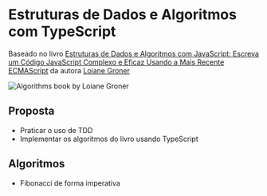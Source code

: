 # Estruturas de Dados e Algoritmos com TypeScript

Baseado no livro [Estruturas de Dados e Algoritmos com JavaScript: Escreva um Código JavaScript Complexo e Eficaz Usando a Mais Recente ECMAScript](https://www.amazon.com.br/Estruturas-Dados-Algoritmos-Com-Javascript/dp/8575226932) da autora [Loiane Groner](https://loiane.com)

![Algorithms book by Loiane Groner](https://images-na.ssl-images-amazon.com/images/I/41QGA9y1LZL._SX357_BO1,204,203,200_.jpg)

## Proposta

* Praticar o uso de TDD
* Implementar os algoritmos do livro usando TypeScript


## Algoritmos

* Fibonacci de forma imperativa